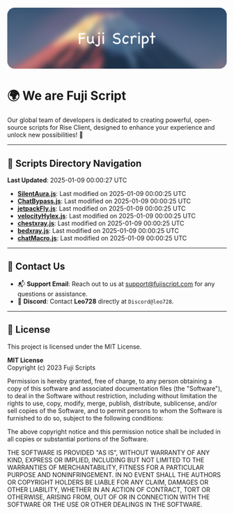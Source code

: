 ![Banner](.github/b.webp)

# 🌍 **We are Fuji Script**

Our global team of developers is dedicated to creating powerful, open-source scripts for Rise Client, designed to enhance your experience and unlock new possibilities! 🌟

---
<!-- SCRIPTS_NAVIGATION_START -->
## 📂 **Scripts Directory Navigation**

**Last Updated**: 2025-01-09 00:00:27 UTC

- **[SilentAura.js](scripts/SilentAura.js)**: Last modified on 2025-01-09 00:00:25 UTC
- **[ChatBypass.js](scripts/ChatBypass.js)**: Last modified on 2025-01-09 00:00:25 UTC
- **[jetpackFly.js](scripts/jetpackFly.js)**: Last modified on 2025-01-09 00:00:25 UTC
- **[velocityHylex.js](scripts/velocityHylex.js)**: Last modified on 2025-01-09 00:00:25 UTC
- **[chestxray.js](scripts/chestxray.js)**: Last modified on 2025-01-09 00:00:25 UTC
- **[bedxray.js](scripts/bedxray.js)**: Last modified on 2025-01-09 00:00:25 UTC
- **[chatMacro.js](scripts/chatMacro.js)**: Last modified on 2025-01-09 00:00:25 UTC

<!-- SCRIPTS_NAVIGATION_END -->

---

## 💬 **Contact Us**  
- 📬 **Support Email**: Reach out to us at [support@fujiscript.com](mailto:support@fujiscript.com) for any questions or assistance.  
- 💬 **Discord**: Contact **Leo728** directly at `Discord@leo728`.

---

## 📜 **License**

This project is licensed under the MIT License.  

**MIT License**  
Copyright (c) 2023 Fuji Scripts  

Permission is hereby granted, free of charge, to any person obtaining a copy of this software and associated documentation files (the "Software"), to deal in the Software without restriction, including without limitation the rights to use, copy, modify, merge, publish, distribute, sublicense, and/or sell copies of the Software, and to permit persons to whom the Software is furnished to do so, subject to the following conditions:  

The above copyright notice and this permission notice shall be included in all copies or substantial portions of the Software.  

THE SOFTWARE IS PROVIDED "AS IS", WITHOUT WARRANTY OF ANY KIND, EXPRESS OR IMPLIED, INCLUDING BUT NOT LIMITED TO THE WARRANTIES OF MERCHANTABILITY, FITNESS FOR A PARTICULAR PURPOSE AND NONINFRINGEMENT. IN NO EVENT SHALL THE AUTHORS OR COPYRIGHT HOLDERS BE LIABLE FOR ANY CLAIM, DAMAGES OR OTHER LIABILITY, WHETHER IN AN ACTION OF CONTRACT, TORT OR OTHERWISE, ARISING FROM, OUT OF OR IN CONNECTION WITH THE SOFTWARE OR THE USE OR OTHER DEALINGS IN THE SOFTWARE.  

